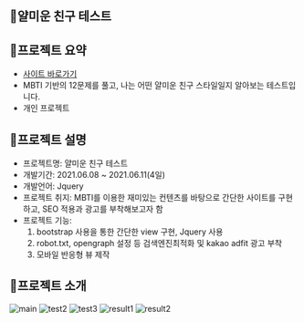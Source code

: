 ## 🧡얄미운 친구 테스트

## 💛프로젝트 요약

- [사이트 바로가기](https://meanfriendtest.netlify.app/)
- MBTI 기반의 12문제를 풀고, 나는 어떤 얄미운 친구 스타일일지 알아보는 테스트입니다.
- 개인 프로젝트

## 💜프로젝트 설명

- 프로젝트명: 얄미운 친구 테스트
- 개발기간: 2021.06.08 ~ 2021.06.11(4일)
- 개발언어:  Jquery
- 프로젝트 취지:  MBTI를 이용한 재미있는 컨텐츠를 바탕으로 간단한 사이트를 구현하고, SEO 적용과 광고를 부착해보고자 함  
- 프로젝트 기능:
  1. bootstrap 사용을 통한 간단한 view 구현, Jquery 사용
  2. robot.txt, opengraph 설정 등 검색엔진최적화 및 kakao adfit 광고 부착
  3. 모바일 반응형 뷰 제작

## 🤎프로젝트 소개
![main](https://user-images.githubusercontent.com/79817823/122339794-77ef5500-cf7c-11eb-859d-592ce605d5f3.JPG)
![test2](https://user-images.githubusercontent.com/79817823/122339809-7aea4580-cf7c-11eb-918e-6761cd1f02ab.JPG)
![test3](https://user-images.githubusercontent.com/79817823/122339816-7cb40900-cf7c-11eb-96b3-ebfff4f354f3.JPG)
![result1](https://user-images.githubusercontent.com/79817823/122339823-7e7dcc80-cf7c-11eb-8233-8bbc4f67cdb7.JPG)
![result2](https://user-images.githubusercontent.com/79817823/122339835-80e02680-cf7c-11eb-8887-3382c809a841.JPG)

